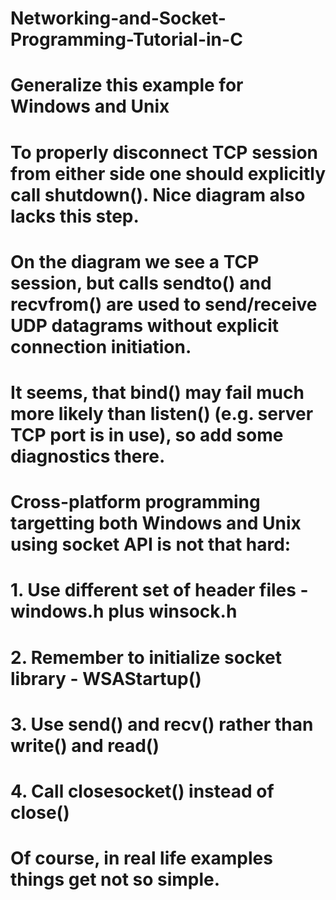 # Networking-and-Socket-Programming-Tutorial-in-C
# Generalize this example for Windows and Unix
# To properly disconnect TCP session from either side one should explicitly call shutdown(). Nice diagram also lacks this step.

# On the diagram we see a TCP session, but calls sendto() and recvfrom() are used to send/receive UDP datagrams without explicit connection initiation.

# It seems, that bind() may fail much more likely than listen() (e.g. server TCP port is in use), so add some diagnostics there.

# Cross-platform programming targetting both Windows and Unix using socket API is not that hard:
# 1. Use different set of header files - windows.h plus winsock.h
# 2. Remember to initialize socket library - WSAStartup()
# 3. Use send() and recv() rather than write() and read()
# 4. Call closesocket() instead of close()
# Of course, in real life examples things get not so simple.
